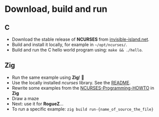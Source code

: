 # Download, build and run

## C

- Download the stable release of **NCURSES** from [invisible-island.net](https://invisible-island.net/ncurses/#download_ncurses).
- Build and install it locally, for example in `~/opt/ncurses/`.
- Build and run the C hello world program using: `make && ./hello`.

## Zig

- Run the same example using **Zig**! 🎉
- Use the locally installed *ncurses* library. See the [README](http://github.com/gthvn1/roguez/README.md).
- Rewrite some examples from the [NCURSES-Programming-HOWTO](https://tldp.org/HOWTO/NCURSES-Programming-HOWTO) in **Zig**
- Draw a maze
- Next: use it for **RogueZ**...
- To run a specific example: `zig build run-{name_of_source_the_file}`
